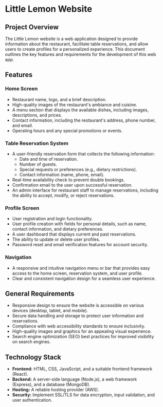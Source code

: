 # Little Lemon Website

## Project Overview

The Little Lemon website is a web application designed to provide information about the restaurant, facilitate table reservations, and allow users to create profiles for a personalized experience. This document outlines the key features and requirements for the development of this web app.

## Features

### Home Screen

- Restaurant name, logo, and a brief description.
- High-quality images of the restaurant's ambiance and cuisine.
- A menu section that displays the available dishes, including images, descriptions, and prices.
- Contact information, including the restaurant's address, phone number, and email.
- Operating hours and any special promotions or events.

### Table Reservation System

- A user-friendly reservation form that collects the following information:
    - Date and time of reservation.
    - Number of guests.
    - Special requests or preferences (e.g., dietary restrictions).
    - Contact information (name, phone, email).
- Real-time availability check to prevent double bookings.
- Confirmation email to the user upon successful reservation.
- An admin interface for restaurant staff to manage reservations, including the ability to accept, modify, or reject reservations.

### Profile Screen

- User registration and login functionality.
- User profile creation with fields for personal details, such as name, contact information, and dietary preferences.
- A user dashboard that displays current and past reservations.
- The ability to update or delete user profiles.
- Password reset and email verification features for account security.

### Navigation

- A responsive and intuitive navigation menu or bar that provides easy access to the home screen, reservation system, and user profile.
- Clear and consistent navigation design for a seamless user experience.

## General Requirements

- Responsive design to ensure the website is accessible on various devices (desktop, tablet, and mobile).
- Secure data handling and storage to protect user information and reservations.
- Compliance with web accessibility standards to ensure inclusivity.
- High-quality images and graphics for an appealing visual experience.
- Search engine optimization (SEO) best practices for improved visibility on search engines.

## Technology Stack

- **Frontend:** HTML, CSS, JavaScript, and a suitable frontend framework (React).
- **Backend:** A server-side language (Node.js), a web framework (Express), and a database (MongoDB).
- **Hosting:** A reliable hosting provider (AWS).
- **Security:** Implement SSL/TLS for data encryption, input validation, and user authentication.
